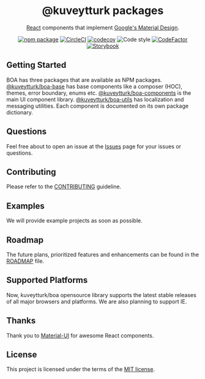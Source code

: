 <h1 align="center">@kuveytturk packages</h1>

<div align="center">

[React](http://facebook.github.io/react/) components that implement [Google's Material Design](https://www.google.com/design/spec/material-design/introduction.html). 

[![npm package](https://img.shields.io/npm/v/@kuveytturk/boa-components/latest.svg)](https://www.npmjs.com/package/@kuveytturk/boa-components)
[![CircleCI](https://circleci.com/gh/KuveytTurk/boa.svg?style=shield&circle-token=17c2c9d64b57ee4fa97b2dbf59a59ddf26ac60dd)](https://circleci.com/gh/kuveytturk/boa) [![codecov](https://codecov.io/gh/kuveytturk/boa/branch/master/graph/badge.svg?token=OVabLixPmT)](https://codecov.io/gh/kuveytturk/boa) ![Code style](https://img.shields.io/badge/code_style-prettier-ff69b4.svg)
[![CodeFactor](https://www.codefactor.io/repository/github/kuveytturk/boa/badge)](https://www.codefactor.io/repository/github/kuveytturk/boa)
[![Storybook](https://github.com/storybooks/brand/blob/master/badge/badge-storybook.svg)](https://kuveytturk.github.io/boa)
</div>

## Getting Started

BOA has three packages that are available as NPM packages. [@kuveytturk/boa-base](/packages/base/) has base components like a composer (HOC), themes, error boundary, enums etc. [@kuveytturk/boa-components](/packages/components/) is the main UI component library. [@kuveytturk/boa-utils](/packages/utils/) has localization and messaging utilities. Each component is documented on its own package dictionary.

## Questions

Feel free about to open an issue at the [Issues](https://github.com/kuveytturk/boa/issues) page for your issues or questions.

## Contributing

Please refer to the [CONTRIBUTING](/CONTRIBUTING.md) guideline.

## Examples

We will provide example projects as soon as possible.

## Roadmap

The future plans, prioritized features and enhancements can be found in the [ROADMAP](/ROADMAP.md) file.

## Supported Platforms

Now, kuveytturk/boa opensource library supports the latest stable releases of all major browsers and platforms. We are also planning to support IE.

## Thanks

Thank you to [Material-UI](https://github.com/mui-org/material-ui) for awesome React components.

## License

This project is licensed under the terms of the
[MIT license](/LICENSE).



